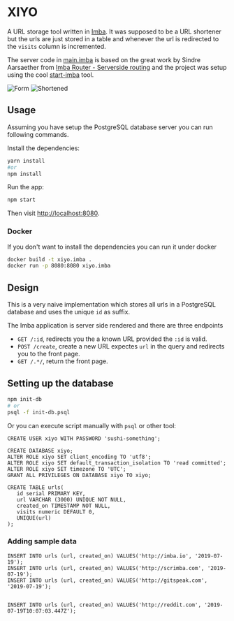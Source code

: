 # XIYO

A URL storage tool written in [Imba][0]. It was supposed to be a URL shortener
but the urls are just stored in a table and whenever the url is redirected to
the `visits` column is incremented.

The server code in [main.imba][i] is based on the great work by Sindre
Aarsaether from [Imba Router - Serverside routing][1] and the project was setup
using the cool [start-imba][2] tool.

![Form](./GitHub/Form.png)
![Shortened](./GitHub/Shortened.png)

## Usage

Assuming you have setup the PostgreSQL database server you can run following commands.

Install the dependencies:
```bash
yarn install
#or
npm install
```

Run the app:
```bash
npm start
```

Then visit [http://localhost:8080](http://localhost:8080).

### Docker

If you don't want to install the dependencies you can run it under docker

```bash
docker build -t xiyo.imba .
docker run -p 8080:8080 xiyo.imba
```

## Design

This is a very naive implementation which stores all urls in a PostgreSQL database
and uses the unique `id` as suffix. 

The Imba application is server side rendered and there are three endpoints

- `GET /:id`, redirects you the a known URL provided the `:id` is valid.
- `POST /create`, create a new URL expectes `url` in the query and redirects you 
to the front page.
- `GET /.*/`, return the front page.

## Setting up the database

```bash
npm init-db
# or
psql -f init-db.psql
```

Or you can execute script manually with `psql` or other tool:
```psql
CREATE USER xiyo WITH PASSWORD 'sushi-something';

CREATE DATABASE xiyo;
ALTER ROLE xiyo SET client_encoding TO 'utf8';
ALTER ROLE xiyo SET default_transaction_isolation TO 'read committed';
ALTER ROLE xiyo SET timezone TO 'UTC';
GRANT ALL PRIVILEGES ON DATABASE xiyo TO xiyo;

CREATE TABLE urls(
   id serial PRIMARY KEY,
   url VARCHAR (3000) UNIQUE NOT NULL,
   created_on TIMESTAMP NOT NULL,
   visits numeric DEFAULT 0,
   UNIQUE(url)
);
```

### Adding sample data

```psql
INSERT INTO urls (url, created_on) VALUES('http://imba.io', '2019-07-19');
INSERT INTO urls (url, created_on) VALUES('http://scrimba.com', '2019-07-19');
INSERT INTO urls (url, created_on) VALUES('http://gitspeak.com', '2019-07-19');


INSERT INTO urls (url, created_on) VALUES('http://reddit.com', '2019-07-19T10:07:03.447Z');

```

[0]: https://imba.io
[1]: https://scrimba.com/p/pMvYcg/cnw7NSK
[i]: /main.imba
[2]: https://github.com/athif23/start-imba
